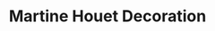 ---
title: "Martine Houet Decoration"
url: /saint-quentin/martine-houet-decoration/
shop: Eisenwaren
---